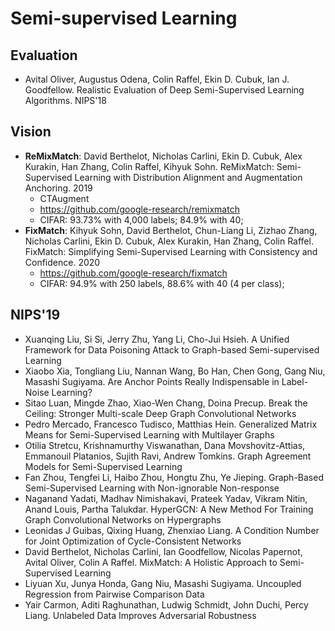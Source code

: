 # Semi-supervised Learning

## Evaluation
- Avital Oliver, Augustus Odena, Colin Raffel, Ekin D. Cubuk, Ian J. Goodfellow. Realistic Evaluation of Deep Semi-Supervised Learning Algorithms. NIPS'18

## Vision
- **ReMixMatch**: David Berthelot, Nicholas Carlini, Ekin D. Cubuk, Alex Kurakin, Han Zhang, Colin Raffel, Kihyuk Sohn. ReMixMatch: Semi-Supervised Learning with Distribution Alignment and Augmentation Anchoring. 2019
	- CTAugment
	- https://github.com/google-research/remixmatch
	- CIFAR: 93.73% with 4,000 labels; 84.9% with 40;
- **FixMatch**: Kihyuk Sohn, David Berthelot, Chun-Liang Li, Zizhao Zhang, Nicholas Carlini, Ekin D. Cubuk, Alex Kurakin, Han Zhang, Colin Raffel. FixMatch: Simplifying Semi-Supervised Learning with Consistency and Confidence. 2020
	- https://github.com/google-research/fixmatch
	- CIFAR: 94.9% with 250 labels, 88.6% with 40 (4 per class);

## NIPS'19
- Xuanqing Liu, Si Si, Jerry Zhu, Yang Li, Cho-Jui Hsieh. A Unified Framework for Data Poisoning Attack to Graph-based Semi-supervised Learning
- Xiaobo Xia, Tongliang Liu, Nannan Wang, Bo Han, Chen Gong, Gang Niu, Masashi Sugiyama. Are Anchor Points Really Indispensable in Label-Noise Learning?
- Sitao Luan, Mingde Zhao, Xiao-Wen Chang, Doina Precup. Break the Ceiling: Stronger Multi-scale Deep Graph Convolutional Networks
- Pedro Mercado, Francesco Tudisco, Matthias Hein. Generalized Matrix Means for Semi-Supervised Learning with Multilayer Graphs
- Otilia Stretcu, Krishnamurthy Viswanathan, Dana Movshovitz-Attias, Emmanouil Platanios, Sujith Ravi, Andrew Tomkins. Graph Agreement Models for Semi-Supervised Learning
- Fan Zhou, Tengfei Li, Haibo Zhou, Hongtu Zhu, Ye Jieping. Graph-Based Semi-Supervised Learning with Non-ignorable Non-response
- Naganand Yadati, Madhav Nimishakavi, Prateek Yadav, Vikram Nitin, Anand Louis, Partha Talukdar. HyperGCN: A New Method For Training Graph Convolutional Networks on Hypergraphs
- Leonidas J Guibas, Qixing Huang, Zhenxiao Liang. A Condition Number for Joint Optimization of Cycle-Consistent Networks
- David Berthelot, Nicholas Carlini, Ian Goodfellow, Nicolas Papernot, Avital Oliver, Colin A Raffel. MixMatch: A Holistic Approach to Semi-Supervised Learning
- Liyuan Xu, Junya Honda, Gang Niu, Masashi Sugiyama. Uncoupled Regression from Pairwise Comparison Data
- Yair Carmon, Aditi Raghunathan, Ludwig Schmidt, John Duchi, Percy Liang. Unlabeled Data Improves Adversarial Robustness
